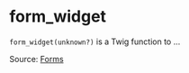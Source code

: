 # form_widget

`form_widget(unknown?)` is a Twig function to ...


Source: [Forms](https://twig.symfony.com/form_widget)
